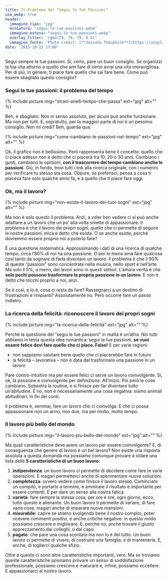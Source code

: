 ```yaml
---
title: Il Problema del “Segui le Tue Passioni”
usa_webp: true
header:
  immagine_tipo: "jpg"
  miniatura: "segui-le-tue-passioni.webp"
  immagine_estesa: "segui-le-tue-passioni.webp"
  overlay_filter: 'rgba(79, 79, 79, 0.5)'
  immagine_fonte: 'Photo credit: [**Jossuha Théophile**](https://unsplash.com/@nunchakouy)'
date: '2015-10-13 17:00'
---
```


Segui sempre le tue passioni. Sì, certo, pare un buon consiglio. Se organizzi la tua vita attorno a quello che ami fare di certo avrai una vita meravigliosa. Per di più, in genere, ti piace fare quello che sai fare bene. Come può essere sbagliato questo consiglio?

### Segui le tue passioni: il problema del tempo

{% include picture img="strani-anelli-tempo-che-passa" ext="jpg" alt="" %}

Beh, è sbagliato. Non in senso assoluto, per alcuni può anche funzionare. Ma non per tutti. E, sopratutto, per la maggior parte di noi è un pessimo consiglio. Non mi credi? Beh, guarda qua:

{% include picture img="come-cambiano-le-passioni-nel-tempo" ext="jpg" alt="" %}

Ok, il grafico non è bellissimo. Però rappresenta bene il concetto: quello che ci piace adesso non è detto che ci piacerà tra 10, 20 o 30 anni. Cambiano i gusti, cambiano le opinioni, **con il trascorrere del tempo cambiano anche le passioni**. Giù, in fondo, trovi tutti i link alla ricerca originale, con i numerini per verificare tu stesso sta cosa. Oppure, se preferisci, pensa a cosa ti piaceva fare solo qualche anno fa, e a quello che ti piace fare oggi.

### Ok, ma il lavoro?

{% include picture img="non-esiste-il-lavoro-dei-tuoi-sogni" ext="jpg" alt="" %}

Ma non è solo questo il problema. Anzi, a voler ben vedere ci si può anche adattare a un lavoro che un po’ alla volta smette di appassionare. Il problema è che il lavoro dei propri sogni, quello che ci permette di seguire le nostre passioni, mica è detto che esista. O se anche esiste, perché dovremmo essere proprio noi a poterlo fare?

È una questione matematica. Approssimando i dati di una ricerca di qualche tempo, circa l’80% di noi ha una passione. O per lo meno ama fare qualcosa così tanto da sognare di farla diventare un lavoro. Il problema è che il 90% di queste “passioni” sono concentrate nella musica, nello sport e nell’arte. Ma solo il 5%, o meno, dei lavori sono in questi settori. L’amara verità è che **solo pochi possono trasformare la propria passione in un lavoro**. E non è detto che tocchi proprio a noi, anzi.

Se è così, e lo è, cosa ci resta da fare? Rassegnarci a un destino di frustrazioni e rimpianti? Assolutamente no. Però occorre fare un passo indietro.

### La ricerca della felicità: riconoscere il lavoro dei propri sogni

{% include picture img="la-ricerca-della-felicità" ext="jpg" alt="" %}

Perché la questione del “segui le tue passioni” in realtà è un’altra. Noi tutti abbiamo in testa questa idea romantica: segui le tue passioni, **se vuoi essere felice devi fare quello che ci piace. Falso!** E per varie ragioni:

  - non sappiamo valutare bene quello che ci piacerebbe fare in futuro
  - la felicità – lavorativa – non è data dal trasformare una passione in un lavoro

Pare contro-intuitivo ma per essere felici ci serve un lavoro coinvolgente. Sì, ok, la passione è coinvolgente per definizione. All’inizio. Poi però le cose cambiano. Subentra la routine, e si finisce per far diventare tutto un’abitudine. E no, non è necessariamente una cosa negativa: siamo animali abitudinari, in fin dei conti.

Il problema è, semmai, fare un lavoro che ci coinvolga. E che ci possa appassionare non un anno, non due, ma per molto, molto tempo.

### Il lavoro più bello del mondo

{% include picture img="il-lavoro-piu-bello-del-mondo" ext="jpg" alt="" %}

Ma quali caratteristiche deve avere un lavoro per essere coinvolgente? E, di conseguenza che genere di lavoro è un bel lavoro? Non esiste una risposta assoluta a questa domanda ma possiamo comunque provare a stilare una lista delle **5 caratteristiche di un buon lavoro**:

  1. **indipendenza**: un buon lavoro ci permette di decidere come fare le varie operazioni. E magari permetterci anche di sperimentare nuove soluzioni.
  2. **completezza**: ovvero vedere come finisce il lavoro stesso. Cominciare un compito, e portarlo a termine, e ammirare il risultato è importante per essere contenti. E per dare un senso alla nostra fatica.
  3. **varietà**: fare sempre la stessa cosa, per ore e ore, ogni giorno, ecco, tutto questo è alienante. Un buon lavoro ti permette di variare, di fare varie cose, magari anche di imparare nuove mansioni.
  4. **misurabile**: capire se stiamo svolgendo bene il nostro compito, poter ricevere commenti positivi, e anche critiche negative: in questo modo possiamo crescere e migliorare. E, perché no, anche trovare il giusto apprezzamento dai colleghi, o dal capo.
  5. **pagato**: che pare una cosa scontata ma non lo è del tutto. Un buon lavoro ci permette di vivere, di costruire una famiglia, e di mantenerla. E, anche, di toglierci qualche sfizio.

Oltre a queste ci sono altre caratteristiche importanti, vero. Ma se troviamo queste caratteristiche possiamo provare un senso di soddisfazione professionale, possiamo crescere e maturare e, infine, possiamo eccellere. E appassionarci al nostro lavoro.
